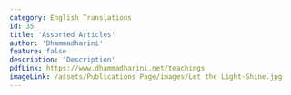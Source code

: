 ```yaml
---
category: English Translations
id: 35
title: 'Assorted Articles'
author: 'Dhammadharini'
feature: false
description: 'Description'
pdfLink: https://www.dhammadharini.net/teachings
imageLink: /assets/Publications Page/images/Let the Light-Shine.jpg
---
```

